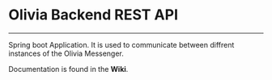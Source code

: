 # Olivia Backend REST API

----

Spring boot Application. It is used to communicate between diffrent instances of the Olivia Messenger.



Documentation is found in the **Wiki**. 



